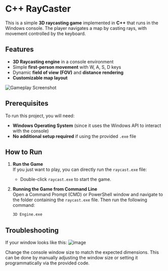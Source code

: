 # C++ RayCaster

This is a simple **3D raycasting game** implemented in **C++** that runs in the Windows console. The player navigates a map by casting rays, with movement controlled by the keyboard.

## Features

- **3D Raycasting engine** in a console environment
- Simple **first-person movement** with W, A, S, D keys
- Dynamic **field of view (FOV)** and **distance rendering**
- **Customizable map layout**

![Gameplay Screenshot](https://github.com/user-attachments/assets/3bb488a3-d2fd-4a9d-9ba7-38127375c489)

## Prerequisites

To run this project, you will need:

- **Windows Operating System** (since it uses the Windows API to interact with the console)
- **No additional setup required** if using the provided `.exe` file

## How to Run

1. **Run the Game**  
   If you just want to play, you can directly run the `raycast.exe` file:
   - Double-click `raycast.exe` to start the game.

2. **Running the Game from Command Line**  
   Open a Command Prompt (CMD) or PowerShell window and navigate to the folder containing the `raycast.exe` file. Then run the following command:
   ```bash
   3D Engine.exe
##  Troubleshooting
  If your window looks like this: ![image](https://github.com/user-attachments/assets/e9174eae-fc9c-4bf4-b74f-c41a805cd9be)

  Change the console window size to match the expected dimensions. This can be done by manually adjusting the window size or setting it programmatically via the provided code.



